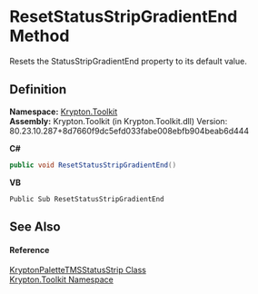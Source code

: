 # ResetStatusStripGradientEnd Method


Resets the StatusStripGradientEnd property to its default value.



## Definition
**Namespace:** <a href="79d2eac2-21f4-54ff-7552-b20c33c30600.md">Krypton.Toolkit</a>  
**Assembly:** Krypton.Toolkit (in Krypton.Toolkit.dll) Version: 80.23.10.287+8d7660f9dc5efd033fabe008ebfb904beab6d444

**C#**
``` C#
public void ResetStatusStripGradientEnd()
```
**VB**
``` VB
Public Sub ResetStatusStripGradientEnd
```



## See Also


#### Reference
<a href="0a96f85c-4e50-0d88-2cd2-66563f82fd7c.md">KryptonPaletteTMSStatusStrip Class</a>  
<a href="79d2eac2-21f4-54ff-7552-b20c33c30600.md">Krypton.Toolkit Namespace</a>  
